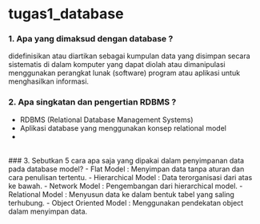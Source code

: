 # tugas1_database
### 1. Apa yang dimaksud dengan database ?
didefinisikan atau diartikan sebagai kumpulan data yang disimpan secara sistematis di dalam komputer yang dapat diolah atau dimanipulasi menggunakan perangkat lunak (software) program atau aplikasi untuk menghasilkan informasi.
<br>
### 2. Apa singkatan dan pengertian RDBMS ?
- RDBMS (Relational Database Management Systems)
- Aplikasi database yang menggunakan konsep relational model
- 
<br>
### 3. Sebutkan 5 cara apa saja yang dipakai dalam penyimpanan data pada database model?
   - Flat Model : Menyimpan data tanpa aturan dan cara penulisan tertentu.  
   - Hierarchical Model : Data terorganisasi dari atas ke bawah.  
   - Network Model : Pengembangan dari hierarchical model.  
   - Relational Model  : Menyusun data ke dalam bentuk tabel yang saling terhubung.
   - Object Oriented Model : Menggunakan pendekatan object dalam menyimpan data.  
